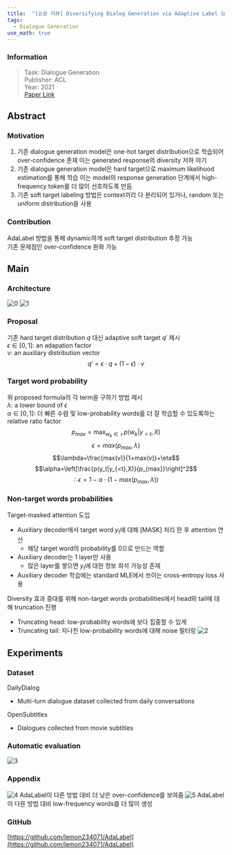 ```yaml
---
title:  "[논문 리뷰] Diversifying Dialog Generation via Adaptive Label Smoothing (AdaLabel)"
tags:
  - Dialogue Generation
use_math: true
---
```


### Information
> Task: Dialogue Generation \
> Publisher: ACL \
> Year: 2021 \
> [Paper Link](https://arxiv.org/pdf/2105.14556.pdf)

## Abstract
### Motivation
1. 기존 dialogue generation model은 one-hot target distribution으로 학습되어 over-confidence 존재
이는 generated response의 diversity 저하 야기
2. 기존 dialogue generation model은 hard target으로 maximum likelihood estimation를 통해 학습
이는 model의 response generation 단계에서 high-frequency token를 더 많이 선호하도록 만듬
3. 기존 soft target labeling 방법은 context끼리 다 분리되어 있거나, random 또는 uniform distribution을 사용

### Contribution
AdaLabel 방법을 통해 dynamic하게 soft target distribution 추정 가능\
기존 문제점인 over-confidence 완화 가능

## Main
### Architecture
![0](https://squiduu.github.io/assets/img/review/adalabel/0.png)
![1](https://squiduu.github.io/assets/img/review/adalabel/1.png)
### Proposal
기존 hard target distribution $q$ 대신 adaptive soft target $q'$ 제시\
$\epsilon\in[0,1]$: an adapation factor\
$v$: an auxiliary distribution vector
$$q' = {\epsilon}{\cdot}q+(1-{\epsilon}){\cdot}v$$

### Target word probability
위 proposed formula의 각 term을 구하기 방법 제시\
$\lambda$: a lower bound of $\epsilon$\
$\alpha\in[0,1]$: 더 빠른 수렴 및 low-probability words를 더 잘 학습할 수 있도록하는 relative ratio factor
$$p_{max}=\max_{w_k\in\mathcal{V}}p(w_k|y_{<t},X)$$
$$\epsilon=max(p_{max}, \lambda)$$
$$\lambda=\frac{max(v)}{1+max(v)}+\eta$$
$$\alpha=\left[\frac{p(y_t|y_{<t},X)}{p_{max}}\right]^2$$
$$\therefore\epsilon=1-\alpha\cdot(1-max(p_{max},\lambda))$$

### Non-target words probabilities
Target-masked attention 도입
- Auxiliary decoder에서 target word $y_t$에 대해 [MASK] 처리 한 후 attention 연산
    - 해당 target word의 probability를 0으로 만드는 역할
- Auxiliary decoder는 1 layer만 사용
    - 많은 layer를 쌓으면 $y_t$에 대한 정보 희석 가능성 존재
- Auxiliary decoder 학습에는 standard MLE에서 쓰이는 cross-entropy loss 사용

Diversity 효과 증대를 위해 non-target words probabilities에서 head와 tail에 대해 truncation 진행
- Truncating head: low-probability words에 보다 집중할 수 있게
- Truncating tail: 지나친 low-probability words에 대해 noise 필터링
![2](https://squiduu.github.io/assets/img/review/adalabel/2.png)

## Experiments
### Dataset
DailyDialog
- Multi-turn dialogue dataset collected from daily conversations

OpenSubtitles
- Dialogues collected from movie subtitles

### Automatic evaluation
![3](https://squiduu.github.io/assets/img/review/adalabel/3.png)

### Appendix
![4](https://squiduu.github.io/assets/img/review/adalabel/4.png)
AdaLabel이 다른 방법 대비 더 낮은 over-confidence를 보여줌
![5](https://squiduu.github.io/assets/img/review/adalabel/5.png)
AdaLabel이 다른 방법 대비 low-frequency words를 더 많이 생성

### GitHub
[https://github.com/lemon234071/AdaLabel](https://github.com/lemon234071/AdaLabel)